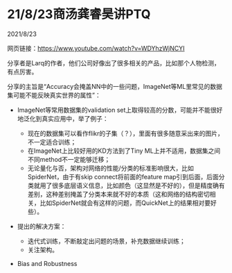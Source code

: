 # 21/8/23商汤龚睿昊讲PTQ

2021/8/23  

网页链接：https://www.youtube.com/watch?v=WDYhzWjNCYI  

分享者是Larq的作者，他们公司好像出了很多相关的产品，比如那个人物检测，有点厉害。  

分享的主旨是“Accuracy会掩盖NN中的一些问题，ImageNet等ML里常见的数据集可能不能反映真实世界的属性”：  

* ImageNet等常用数据集的validation set上取得较高的分数，可能并不能很好地泛化到真实应用中，举了例子：  
    * 现在的数据集可以看作flikr的子集（？），里面有很多随意采出来的图片，不一定适合训练；
    * 在ImageNet上比较好用的KD方法到了Tiny ML上并不适用，数据集之间不同method不一定能够迁移；  
    * 无论量化与否，架构对网络的性能/分类的标准影响很大，比如SpiderNet，由于有skip connect将前面的feature map引到后面，后面分类就用了很多底层语义信息，比如颜色（这显然是不好的），但是精度确有差别，这种差别掩盖了分类本来就不好的本质（这和网络的结构密切相关，比如SpiderNet就会有这样的问题，而QuickNet上的结果相对要好些）。  

* 提出的解决方案：  
    * 迭代式训练，不断敲定出问题的场景，补充数据继续训练；  
    * 关注架构。  

* Bias and Robustness
